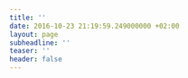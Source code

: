 ```yaml
---
title: ''
date: 2016-10-23 21:19:59.249000000 +02:00
layout: page
subheadline: ''
teaser: ''
header: false
---
```



